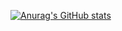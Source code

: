 [![Anurag's GitHub stats](https://github-readme-stats.vercel.app/api?username=Oosecurity)](https://github.com/anuraghazra/github-readme-stats)
